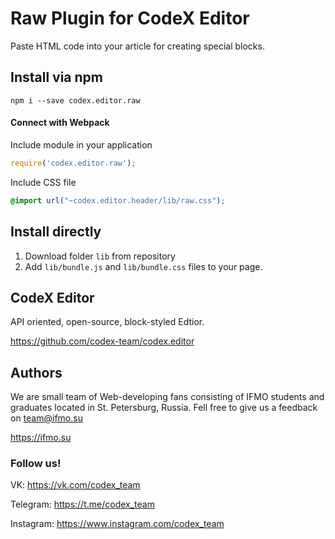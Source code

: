 # Raw Plugin for CodeX Editor

Paste HTML code into your article for creating special blocks.

## Install via npm

```shell
npm i --save codex.editor.raw
```

#### Connect with Webpack

Include module in your application

```js
require('codex.editor.raw');
```

Include CSS file

```css
@import url("~codex.editor.header/lib/raw.css");
```

## Install directly

1. Download folder `lib` from repository
2. Add `lib/bundle.js` and `lib/bundle.css` files to your page.

## CodeX Editor

API oriented, open-source, block-styled Edtior.

https://github.com/codex-team/codex.editor

## Authors

We are small team of Web-developing fans consisting of IFMO students and graduates located in St. Petersburg, Russia.
Fell free to give us a feedback on <a href="mailto::team@ifmo.su">team@ifmo.su</a>

https://ifmo.su

### Follow us!

VK: https://vk.com/codex_team

Telegram: https://t.me/codex_team

Instagram: https://www.instagram.com/codex_team
